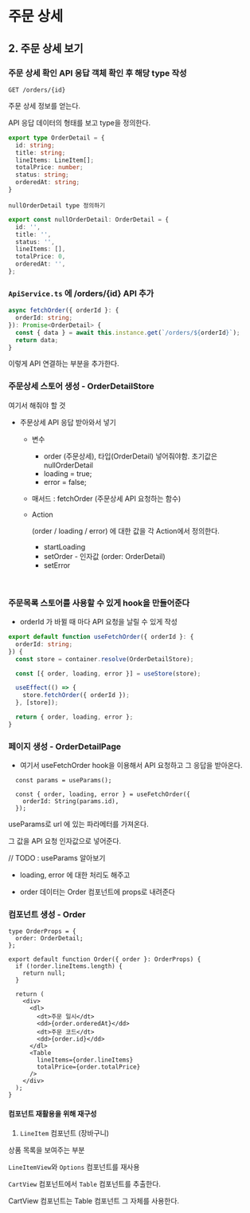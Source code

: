 # 주문 상세

## 2. 주문 상세 보기

### 주문 상세 확인 API 응답 객체 확인 후 해당 type 작성

`GET /orders/{id}`

주문 상세 정보를 얻는다.

API 응답 데이터의 형태를 보고 type을 정의한다.

```ts
export type OrderDetail = {
  id: string;
  title: string;
  lineItems: LineItem[];
  totalPrice: number;
  status: string;
  orderedAt: string;
}
```

`nullOrderDetail type 정의하기`

```ts
export const nullOrderDetail: OrderDetail = {
  id: '',
  title: '',
  status: '',
  lineItems: [],
  totalPrice: 0,
  orderedAt: '',
};
```

### `ApiService.ts` 에 /orders/{id} API 추가

```ts
async fetchOrder({ orderId }: {
  orderId: string;
}): Promise<OrderDetail> {
  const { data } = await this.instance.get(`/orders/${orderId}`);
  return data;
}
```

이렇게 API 연결하는 부분을 추가한다.

### 주문상세 스토어 생성 - OrderDetailStore

여기서 해줘야 할 것

- 주문상세 API 응답 받아와서 넣기

  - 변수
    - order (주문상세), 타입(OrderDetail) 넣어줘야함. 초기값은 nullOrderDetail
    - loading = true;
    - error = false;

  - 매서드 : fetchOrder (주문상세 API 요청하는 함수)

  - Action

    (order / loading / error) 에 대한 값을 각 Action에서 정의한다.
    - startLoading
    - setOrder - 인자값 (order: OrderDetail)
    - setError

</br>

### 주문목록 스토어를 사용할 수 있게 hook을 만들어준다

- orderId 가 바뀔 때 마다 API 요청을 날릴 수 있게 작성

```ts
export default function useFetchOrder({ orderId }: {
  orderId: string;
}) {
  const store = container.resolve(OrderDetailStore);

  const [{ order, loading, error }] = useStore(store);

  useEffect(() => {
    store.fetchOrder({ orderId });
  }, [store]);

  return { order, loading, error };
}
```

### 페이지 생성 - OrderDetailPage

- 여기서 useFetchOrder hook을 이용해서 API 요청하고 그 응답을 받아온다.

```tsx
  const params = useParams();

  const { order, loading, error } = useFetchOrder({
    orderId: String(params.id),
  });
```

useParams로 url 에 있는 파라메터를 가져온다.

그 값을 API 요청 인자값으로 넣어준다.

// TODO : useParams 알아보기

- loading, error 에 대한 처리도 해주고

- order 데이터는 Order 컴포넌트에 props로 내려준다

### 컴포넌트 생성 - Order

```tsx
type OrderProps = {
  order: OrderDetail;
};

export default function Order({ order }: OrderProps) {
  if (!order.lineItems.length) {
    return null;
  }

  return (
    <div>
      <dl>
        <dt>주문 일시</dt>
        <dd>{order.orderedAt}</dd>
        <dt>주문 코드</dt>
        <dd>{order.id}</dd>
      </dl>
      <Table
        lineItems={order.lineItems}
        totalPrice={order.totalPrice}
      />
    </div>
  );
}
```

#### 컴포넌트 재활용을 위해 재구성

1. `LineItem` 컴포넌트 (장바구니)

상품 목록을 보여주는 부분

`LineItemView`와 `Options` 컴포넌트를 재사용

`CartView` 컴포넌트에서 `Table` 컴포넌트를 추출한다.

CartView 컴포넌트는 Table 컴포넌트 그 자체를 사용한다.
